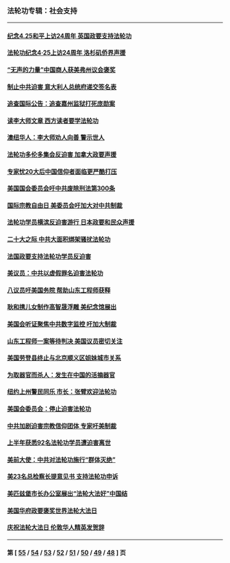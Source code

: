 ### 法轮功专辑：社会支持
---
#### [纪念4.25和平上访24周年 英国政要支持法轮功](../../pages/nf4386/n13984057.md?05020430) 
#### [法轮功纪念4·25上访24周年 洛杉矶侨界声援](../../pages/nf4386/n13978796.md?05020430) 
#### [“无声的力量”中国商人获美弗州议会褒奖](../../pages/nf4386/n13941208.md?05020430) 
#### [制止中共迫害 意大利人总统府递交签名表](../../pages/nf4386/n13933726.md?05020430) 
#### [追查国际公告：追查嘉州监狱打死庞勋案](../../pages/nf4386/n13933461.md?05020430) 
#### [读李大师文章 西方读者要学法轮功](../../pages/nf4386/n13925142.md?05020430) 
#### [澳纽华人：李大师劝人向善 警示世人](../../pages/nf4386/n13924146.md?05020430) 
#### [法轮功多伦多集会反迫害 加拿大政要声援](../../pages/nf4386/n13881303.md?05020430) 
#### [专家忧20大后中国信仰者面临更严酷打压](../../pages/nf4386/n13874993.md?05020430) 
#### [美国国会委员会吁中共废除刑法第300条](../../pages/nf4386/n13868121.md?05020430) 
#### [国际宗教自由日 美委员会吁加大对中共制裁](../../pages/nf4386/n13855021.md?05020430) 
#### [法轮功学员横滨反迫害游行 日本政要和民众声援](../../pages/nf4386/n13847132.md?05020430) 
#### [二十大之际 中共大面积绑架骚扰法轮功](../../pages/nf4386/n13846381.md?05020430) 
#### [法国政要支持法轮功学员反迫害](../../pages/nf4386/n13841970.md?05020430) 
#### [美议员：中共以虚假罪名迫害法轮功](../../pages/nf4386/n13841083.md?05020430) 
#### [八议员吁美国务院 帮助山东工程师获释](../../pages/nf4386/n13836379.md?05020430) 
#### [耿和携儿女制作高智晟浮雕 美纪念馆展出](../../pages/nf4386/n13829624.md?05020430) 
#### [美国会听证聚焦中共数字监控 吁加大制裁](../../pages/nf4386/n13825083.md?05020430) 
#### [山东工程师一案等待判决 美国议员密切关注](../../pages/nf4386/n13815065.md?05020430) 
#### [美国劳登县终止与北京顺义区姐妹城市关系](../../pages/nf4386/n13811030.md?05020430) 
#### [为取器官而杀人：发生在中国的活摘器官](../../pages/nf4386/n13794731.md?05020430) 
#### [纽约上州警民同乐 市长：张臂欢迎法轮功](../../pages/nf4386/n13794375.md?05020430) 
#### [美国会委员会：停止迫害法轮功](../../pages/nf4386/n13788164.md?05020430) 
#### [中共加剧迫害宗教信仰团体 专家吁美制裁](../../pages/nf4386/n13780252.md?05020430) 
#### [上半年获悉92名法轮功学员遭迫害离世](../../pages/nf4386/n13772701.md?05020430) 
#### [美前大使：中共对法轮功施行“群体灭绝”](../../pages/nf4386/n13771705.md?05020430) 
#### [美23名总检察长提意见书 支持法轮功申诉](../../pages/nf4386/n13766596.md?05020430) 
#### [美匹兹堡市长办公室展出“法轮大法好”中国结](../../pages/nf4386/n13749721.md?05020430) 
#### [美国华府政要褒奖世界法轮大法日](../../pages/nf4386/n13743770.md?05020430) 
#### [庆祝法轮大法日 伦敦华人精英发贺辞](../../pages/nf4386/n13741593.md?05020430) 

---
#### 第 [ [55](./55.md?05020430) / [54](./54.md?05020430) / [53](./53.md?05020430) / [52](./52.md?05020430) / [51](./51.md?05020430) / [50](./50.md?05020430) / [49](./49.md?05020430) / [48](./48.md?05020430) ] 页
